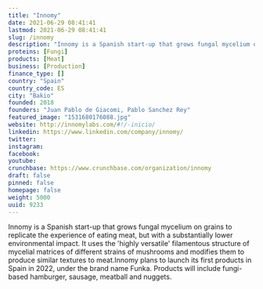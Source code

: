 ```yaml
---
title: "Innomy"
date: 2021-06-29 08:41:41
lastmod: 2021-06-29 08:41:41
slug: /innomy
description: "Innomy is a Spanish start-up that grows fungal mycelium on grains to replicate the experience of eating meat, but with a substantially lower environmental impact. It uses the 'highly versatile' filamentous structure of mycelial matrices of different strains of mushrooms and modifies them to produce similar textures to meat.Innomy plans to launch its first products in Spain in 2022,  under the brand name Funka. Products will include fungi-based hamburger, sausage, meatball and nuggets."
proteins: [Fungi]
products: [Meat]
business: [Production]
finance_type: []
country: "Spain"
country_code: ES
city: "Bakio"
founded: 2018
founders: "Juan Pablo de Giacomi, Pablo Sanchez Rey"
featured_image: "1531680176088.jpg"
website: http://innomylabs.com/#!/-inicio/
linkedin: https://www.linkedin.com/company/innomy/
twitter: 
instagram: 
facebook: 
youtube: 
crunchbase: https://www.crunchbase.com/organization/innomy
draft: false
pinned: false
homepage: false
weight: 5000
uuid: 9233
---
```

Innomy is a Spanish start-up that grows fungal mycelium on grains to replicate the experience of eating meat, but with a substantially lower environmental impact. It uses the 'highly versatile' filamentous structure of mycelial matrices of different strains of mushrooms and modifies them to produce similar textures to meat.Innomy plans to launch its first products in Spain in 2022,  under the brand name Funka. Products will include fungi-based hamburger, sausage, meatball and nuggets.
